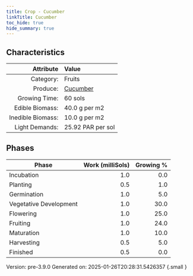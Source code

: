 ```yaml
---
title: Crop - Cucumber
linkTitle: Cucumber
toc_hide: true
hide_summary: true
---
```


## Characteristics

| Attribute      | Value |
|--------:|:------|
|Category:|Fruits|
|Produce:|[Cucumber](/docs/definitions/resource/cucumber)|
|Growing Time:|60 sols|
|Edible Biomass:|40.0 g per m2|
|Inedible Biomass:|10.0 g per m2|
|Light Demands:|25.92 PAR per sol|

## Phases

| Phase           | Work (milliSols) | Growing % |
|-----------|------:|--------:|
|Incubation|1.0|0.0|
|Planting|0.5|1.0|
|Germination|1.0|5.0|
|Vegetative Development|1.0|30.0|
|Flowering|1.0|25.0|
|Fruiting|1.0|24.0|
|Maturation|1.0|10.0|
|Harvesting|0.5|5.0|
|Finished|0.5|0.0|

Version: pre-3.9.0 Generated on: 2025-01-26T20:28:31.5426357
{.small }